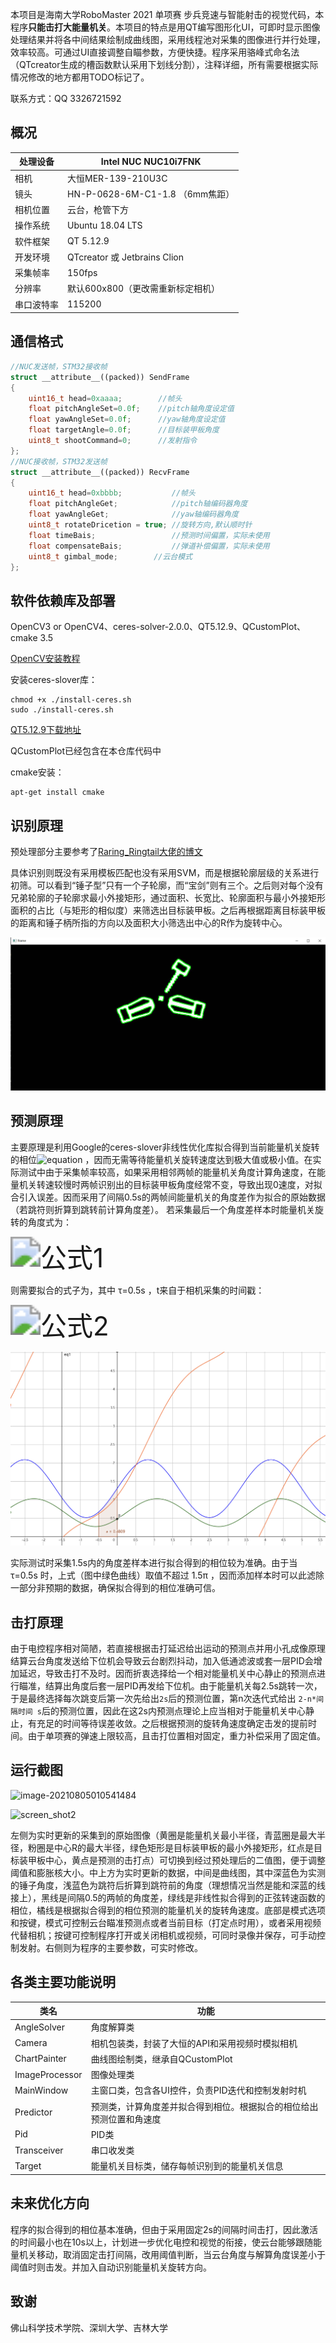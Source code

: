 本项目是海南大学RoboMaster 2021 单项赛 步兵竞速与智能射击的视觉代码，本程序**只能击打大能量机关**。本项目的特点是用QT编写图形化UI，可即时显示图像处理结果并将各中间结果绘制成曲线图，采用线程池对采集的图像进行并行处理，效率较高。可通过UI直接调整自瞄参数，方便快捷。程序采用骆峰式命名法（QTcreator生成的槽函数默认采用下划线分割），注释详细，所有需要根据实际情况修改的地方都用TODO标记了。

联系方式：QQ 3326721592

## 概况

| 处理设备 | Intel NUC NUC10i7FNK |
| -------- | ------------------------ |
| 相机 | 大恒MER-139-210U3C |
| 镜头 | HN-P-0628-6M-C1-1.8 （6mm焦距） |
| 相机位置 | 云台，枪管下方 |
| 操作系统 | Ubuntu 18.04 LTS |
| 软件框架 | QT 5.12.9 |
| 开发环境 | QTcreator 或 Jetbrains Clion |
| 采集帧率 | 150fps |
| 分辨率 | 默认600x800（更改需重新标定相机） |
| 串口波特率 | 115200 |

## 通信格式

```c++
//NUC发送帧，STM32接收帧
struct __attribute__((packed)) SendFrame
{
    uint16_t head=0xaaaa;   	 //帧头
    float pitchAngleSet=0.0f;    //pitch轴角度设定值
    float yawAngleSet=0.0f;      //yaw轴角度设定值
    float targetAngle=0.0f;      //目标装甲板角度
    uint8_t shootCommand=0;      //发射指令
};
//NUC接收帧，STM32发送帧
struct __attribute__((packed)) RecvFrame
{
    uint16_t head=0xbbbb;           //帧头
    float pitchAngleGet;            //pitch轴编码器角度
    float yawAngleGet;              //yaw轴编码器角度
    uint8_t rotateDricetion = true; //旋转方向,默认顺时针
    float timeBais;                 //预测时间偏置，实际未使用
    float compensateBais;           //弹道补偿偏置，实际未使用
    uint8_t gimbal_mode;	    //云台模式
};
```

## 软件依赖库及部署

OpenCV3 or OpenCV4、ceres-solver-2.0.0、QT5.12.9、QCustomPlot、cmake 3.5

[OpenCV安装教程](https://zhuanlan.zhihu.com/p/113552412)

安装ceres-slover库：

```shell
chmod +x ./install-ceres.sh
sudo ./install-ceres.sh
```

[QT5.12.9下载地址](https://mirrors.tuna.tsinghua.edu.cn/qt/official_releases/qt/5.12/5.12.9/qt-opensource-linux-x64-5.12.9.run)

QCustomPlot已经包含在本仓库代码中

cmake安装：
```shell
apt-get install cmake
```

## 识别原理

预处理部分主要参考了[Raring_Ringtail大佬的博文](https://blog.csdn.net/u010750137/article/details/100825793)

具体识别则既没有采用模板匹配也没有采用SVM，而是根据轮廓层级的关系进行初筛。可以看到“锤子型”只有一个子轮廓，而“宝剑”则有三个。之后则对每个没有兄弟轮廓的子轮廓求最小外接矩形，通过面积、长宽比、轮廓面积与最小外接矩形面积的占比（与矩形的相似度）来筛选出目标装甲板。之后再根据距离目标装甲板的距离和锤子柄所指的方向以及面积大小筛选出中心的R作为旋转中心。

![能量机关识别](./imgs/能量机关识别.jpg)

## 预测原理

主要原理是利用Google的ceres-slover非线性优化库拟合得到当前能量机关旋转的相位![equation](https://www.zhihu.com/equation?tex=\varphi) ，因而无需等待能量机关旋转速度达到极大值或极小值。在实际测试中由于采集帧率较高，如果采用相邻两帧的能量机关角度计算角速度，在能量机关转速较慢时两帧识别出的目标装甲板角度经常不变，导致出现0速度，对拟合引入误差。因而采用了间隔0.5s的两帧间能量机关的角度差作为拟合的原始数据（若跳符则折算到跳转前计算角度差）。
若采集最后一个角度差样本时能量机关旋转的角度式为：

<img src="https://www.zhihu.com/equation?tex=0%2E785%20%5Ctimes%20%5Csin%20%281%2E884%20%5Ctimes%20t%2B%5Cvarphi%29%20%2B%201%2E305" alt="公式1" style="zoom:300%;" />

则需要拟合的式子为，其中 τ=0.5s ，t来自于相机采集的时间戳：

<img src="https://www.zhihu.com/equation?tex=%5Cint%5F%7Bt%2D%5Ctau%7D%5E%7Bt%7D%5B0%2E785%20%5Ctimes%20%5Csin%20%281%2E884%20%5Ctimes%20t%2B%5Cvarphi%29%20%2B%201%2E305%5D%20dt%5C%5C%0A%3D1%2E305%CF%84%2B0%2E41666%5Cdots%20%5Cleft%28%2D%5Ccos%20%5Cleft%28%CF%86%2B1%2E884t%5Cright%29%2B%5Ccos%20%5Cleft%28%CF%86%2B1%2E884%5Cleft%28%2D%CF%84%2Bt%5Cright%29%5Cright%29%5Cright%29" alt="公式2" style="zoom:300%;" />

![image-20210805234313091](./imgs/image-20210805234313091.png)

实际测试时采集1.5s内的角度差样本进行拟合得到的相位较为准确。由于当 τ=0.5s 时，上式（图中绿色曲线）取值不超过 1.5π ，因而添加样本时可以此滤除一部分非预期的数据，确保拟合得到的相位准确可信。

## 击打原理

由于电控程序相对简陋，若直接根据击打延迟给出运动的预测点并用小孔成像原理结算云台角度发送给下位机会导致云台剧烈抖动，加入低通滤波或套一层PID会增加延迟，导致击打不及时。因而折衷选择给一个相对能量机关中心静止的预测点进行瞄准，结算出角度后套一层PID再发给下位机。由于能量机关每2.5s跳转一次，于是最终选择每次跳变后第一次先给出`2s`后的预测位置，第n次迭代式给出 `2-n*间隔时间 s`后的预测位置，因此在这2s内预测点理论上应当相对于能量机关中心静止，有充足的时间等待误差收敛。之后根据预测的旋转角速度确定击发的提前时间。由于单项赛的弹速上限较高，且击打位置相对固定，重力补偿采用了固定值。

## 运行截图

![image-20210805010541484](./imgs/screen_shot.gif)

![screen_shot2](./imgs/screen_shot2.gif)

左侧为实时更新的采集到的原始图像（黄圈是能量机关最小半径，青蓝圈是最大半径，粉圈是中心R的最大半径，绿色矩形是目标装甲板的最小外接矩形，红点是目标装甲板中心，黄点是预测的击打点）可切换到经过预处理后的二值图，便于调整阈值和膨胀核大小。中上方为实时更新的数据，中间是曲线图，其中深蓝色为实测的锤子角度，浅蓝色为跳符后折算到跳符前的角度（理想情况当然是能和深蓝的线接上），黑线是间隔0.5的两帧的角度差，绿线是非线性拟合得到的正弦转速函数的相位，橘线是根据拟合得到的相位预测的能量机关的旋转角速度。底部是模式选项和按键，模式可控制云台瞄准预测点或者当前目标（打定点时用），或者采用视频代替相机；按键可控制程序打开或关闭相机或视频，可同时录像并保存，可手动控制发射。右侧则为程序的主要参数，可实时修改。

## 各类主要功能说明
| 类名            | 功能                                                         |
| -------------- | ------------------------------------------------------------ |
| AngleSolver    | 角度解算类                                                   |
| Camera         | 相机包装类，封装了大恒的API和采用视频时模拟相机              |
| ChartPainter   | 曲线图绘制类，继承自QCustomPlot                              |
| ImageProcessor | 图像处理类                                                   |
| MainWindow     | 主窗口类，包含各UI控件，负责PID迭代和控制发射时机            |
| Predictor      | 预测类，计算角度差并拟合得到相位。根据拟合的相位给出预测位置和角速度 |
| Pid            | PID类                                                        |
| Transceiver    | 串口收发类                                                   |
| Target         | 能量机关目标类，储存每帧识别到的能量机关信息                 |

## 未来优化方向

程序的拟合得到的相位基本准确，但由于采用固定2s的间隔时间击打，因此激活的时间最小也在10s以上，计划进一步优化电控和视觉的衔接，使云台能够跟随能量机关移动，取消固定击打间隔，改用阈值判断，当云台角度与解算角度误差小于阈值时则击发。并加入自动识别能量机关旋转方向。

## 致谢

佛山科学技术学院、深圳大学、吉林大学

